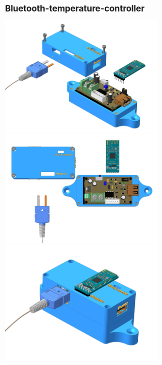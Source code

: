 # Bluetooth-temperature-controller
<img src=https://github.com/artemned/Bluetooth-temperature-controller/blob/main/Image/Additional.jpg>
<img src=https://github.com/artemned/Bluetooth-temperature-controller/blob/main/Image/Base.jpg>
<img src=https://github.com/artemned/Bluetooth-temperature-controller/blob/main/Image/Base-Additional.jpg>
